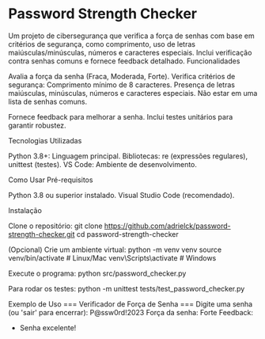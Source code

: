 # Password Strength Checker  
Um projeto de cibersegurança que verifica a força de senhas com base em critérios de segurança, como comprimento, uso de letras maiúsculas/minúsculas, números e caracteres especiais. Inclui verificação contra senhas comuns e fornece feedback detalhado.
Funcionalidades

Avalia a força da senha (Fraca, Moderada, Forte).
Verifica critérios de segurança:
Comprimento mínimo de 8 caracteres.
Presença de letras maiúsculas, minúsculas, números e caracteres especiais.
Não estar em uma lista de senhas comuns.


Fornece feedback para melhorar a senha.
Inclui testes unitários para garantir robustez.

Tecnologias Utilizadas

Python 3.8+: Linguagem principal.
Bibliotecas: re (expressões regulares), unittest (testes).
VS Code: Ambiente de desenvolvimento.

Como Usar
Pré-requisitos

Python 3.8 ou superior instalado.
Visual Studio Code (recomendado).

Instalação

Clone o repositório:
git clone https://github.com/adrielck/password-strength-checker.git
cd password-strength-checker


(Opcional) Crie um ambiente virtual:
python -m venv venv
source venv/bin/activate  # Linux/Mac
venv\Scripts\activate     # Windows


Execute o programa:
python src/password_checker.py


Para rodar os testes:
python -m unittest tests/test_password_checker.py



Exemplo de Uso
=== Verificador de Força de Senha ===
Digite uma senha (ou 'sair' para encerrar): P@ssw0rd!2023
Força da senha: Forte
Feedback:
- Senha excelente!





